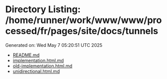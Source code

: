 # Directory Listing: /home/runner/work/www/www/processed/fr/pages/site/docs/tunnels
Generated on: Wed May  7 05:20:51 UTC 2025

- [README.md](README.md)
- [implementation.html.md](implementation.html.md)
- [old-implementation.html.md](old-implementation.html.md)
- [unidirectional.html.md](unidirectional.html.md)
